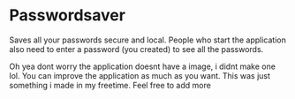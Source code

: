 # Passwordsaver
Saves all your passwords secure and local. People who start the application also need to enter a password (you created) to see all the passwords.

Oh yea dont worry the application doesnt have a image, i didnt make one lol. You can improve the application as much as you want. This was just something i made in my freetime.
Feel free to add more
